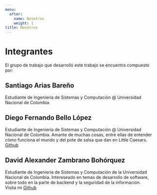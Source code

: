 ```yaml
---
menu:
  after:
    name: Nosotros
    weight: 1
title: Nosotros
---
```

# Integrantes
El grupo de trabajo que desarrolló este trabajo se encuentra compuesto por:

## **Santiago Arias Bareño**

Estudiante de Ingeniería de Sistemas y Computación @ Universidad Nacional de Colombia

## **Diego Fernando Bello López**

Estudiante de Ingeniería de Sistemas y Computación @ Universidad Nacional de Colombia.
Amante de muchas cosas, entre ellas de entender cómo funciona el mundo y del pote de salsa que dan en Little Caesars. [Github](https://github.com/dfbello)

## **David Alexander Zambrano Bohórquez**

Estudiante de Ingeniería de Sistemas y Computación de la Universidad Nacional de Colombia.
Intereseado en temas de desarrollo de software, sobre todo en la parte de backend y la seguridad de la información. <br>
Visita mi [Github](https://github.com/dzambranob)
